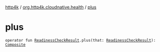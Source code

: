 [http4k](../index.md) / [org.http4k.cloudnative.health](index.md) / [plus](./plus.md)

# plus

`operator fun `[`ReadinessCheckResult`](-readiness-check-result/index.md)`.plus(that: `[`ReadinessCheckResult`](-readiness-check-result/index.md)`): `[`Composite`](-composite/index.md)